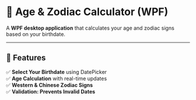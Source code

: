 # 🎉 Age & Zodiac Calculator (WPF)

A **WPF desktop application** that calculates your age and zodiac signs based on your birthdate. 

---

## 🚀 Features
✅ **Select Your Birthdate** using DatePicker  
✅ **Age Calculation** with real-time updates  
✅ **Western & Chinese Zodiac Signs**     
✅ **Validation: Prevents Invalid Dates**  
